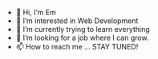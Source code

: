 - 👋 Hi, I’m Em
- 👀 I’m interested in Web Development
- 🌱 I’m currently trying to learn everything
- 💞️ I’m looking for a job where I can grow.
- 📫 How to reach me ... STAY TUNED!

<!---
dev-em-2022/dev-em-2022 is a ✨ special ✨ repository because its `README.md` (this file) appears on your GitHub profile.
You can click the Preview link to take a look at your changes.
--->
